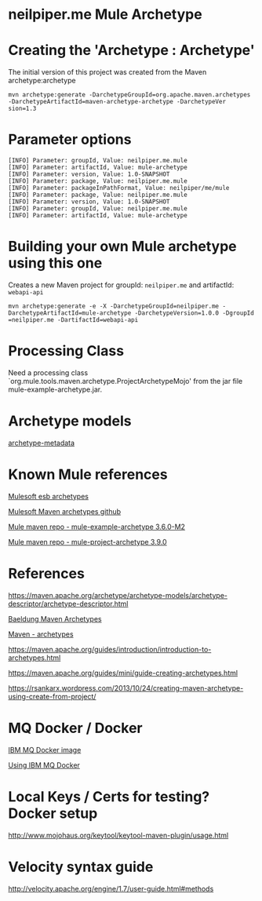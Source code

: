 # neilpiper.me Mule Archetype


# Creating the 'Archetype : Archetype'

The initial version of this project was created from the Maven archetype:archetype

```
mvn archetype:generate -DarchetypeGroupId=org.apache.maven.archetypes -DarchetypeArtifactId=maven-archetype-archetype -DarchetypeVer
sion=1.3
```

# Parameter options
```
[INFO] Parameter: groupId, Value: neilpiper.me.mule
[INFO] Parameter: artifactId, Value: mule-archetype
[INFO] Parameter: version, Value: 1.0-SNAPSHOT
[INFO] Parameter: package, Value: neilpiper.me.mule
[INFO] Parameter: packageInPathFormat, Value: neilpiper/me/mule
[INFO] Parameter: package, Value: neilpiper.me.mule
[INFO] Parameter: version, Value: 1.0-SNAPSHOT
[INFO] Parameter: groupId, Value: neilpiper.me.mule
[INFO] Parameter: artifactId, Value: mule-archetype
```

# Building your own Mule archetype using this one

Creates a new Maven project for groupId: `neilpiper.me` and artifactId: `webapi-api`

```
mvn archetype:generate -e -X -DarchetypeGroupId=neilpiper.me -DarchetypeArtifactId=mule-archetype -DarchetypeVersion=1.0.0 -DgroupId
=neilpiper.me -DartifactId=webapi-api
```

# Processing Class 

Need a processing class `org.mule.tools.maven.archetype.ProjectArchetypeMojo' from the jar file mule-example-archetype.jar.

# Archetype models

[archetype-metadata](http://maven.apache.org/xsd/archetype-descriptor-1.0.0.xsd)

# Known Mule references

[Mulesoft esb archetypes](https://github.com/mulesoft/mule-esb-maven-tools/tree/master/archetypes)

[Mulesoft Maven archetypes github](https://github.com/mulesoft/mulesoft-maven-archetypes)

[Mule maven repo - mule-example-archetype 3.6.0-M2](https://mvnrepository.com/artifact/org.mule.tools/mule-example-archetype/3.6.0-M2)

[Mule maven repo - mule-project-archetype 3.9.0](https://repository.mulesoft.org/nexus/content/repositories/releases/org/mule/tools/mule-project-archetype/3.9.0/)

# References

https://maven.apache.org/archetype/archetype-models/archetype-descriptor/archetype-descriptor.html

[Baeldung Maven Archetypes](https://www.baeldung.com/maven-archetype)

[Maven - archetypes](https://maven.apache.org/archetypes/maven-archetype-archetype/)

https://maven.apache.org/guides/introduction/introduction-to-archetypes.html

https://maven.apache.org/guides/mini/guide-creating-archetypes.html

https://rsankarx.wordpress.com/2013/10/24/creating-maven-archetype-using-create-from-project/

# MQ Docker / Docker

[IBM MQ Docker image](https://hub.docker.com/r/ibmcom/mq/)

[Using IBM MQ Docker](https://github.com/ibm-messaging/mq-container/blob/master/docs/usage.md)

# Local Keys / Certs for testing? Docker setup

http://www.mojohaus.org/keytool/keytool-maven-plugin/usage.html

# Velocity syntax guide

http://velocity.apache.org/engine/1.7/user-guide.html#methods
